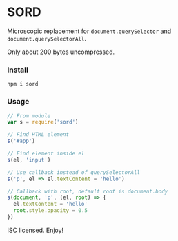 # SORD
Microscopic replacement for `document.querySelector` and `document.querySelectorAll`.

Only about 200 bytes uncompressed.

### Install
`npm i sord`

### Usage
```javascript
// From module
var s = require('sord')

// Find HTML element
s('#app')

// Find element inside el
s(el, 'input')

// Use callback instead of querySelectorAll
s('p', el => el.textContent = 'hello')

// Callback with root, default root is document.body
s(document, 'p', (el, root) => {
  el.textContent = 'hello'
  root.style.opacity = 0.5
})
```
ISC licensed. Enjoy!
